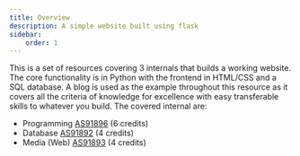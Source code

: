 ```yaml
---
title: Overview
description: A simple website built using flask
sidebar:
    order: 1
---
```


This is a set of resources covering 3 internals that builds a working website. The core functionality is in Python with the frontend in HTML/CSS and a SQL database. A blog is used as the example throughout this resource as it covers all the criteria of knowledge for excellence with easy transferable skills to whatever you build. The covered internal are:

- Programming [AS91896](https://www.nzqa.govt.nz/nqfdocs/ncea-resource/achievements/2019/as91896.pdf) (6 credits)
- Database [AS91892](https://www.nzqa.govt.nz/nqfdocs/ncea-resource/achievements/2019/as91892.pdf) (4 credits)
- Media (Web) [AS91893](https://www.nzqa.govt.nz/nqfdocs/ncea-resource/achievements/2019/as91893.pdf) (4 credits)
